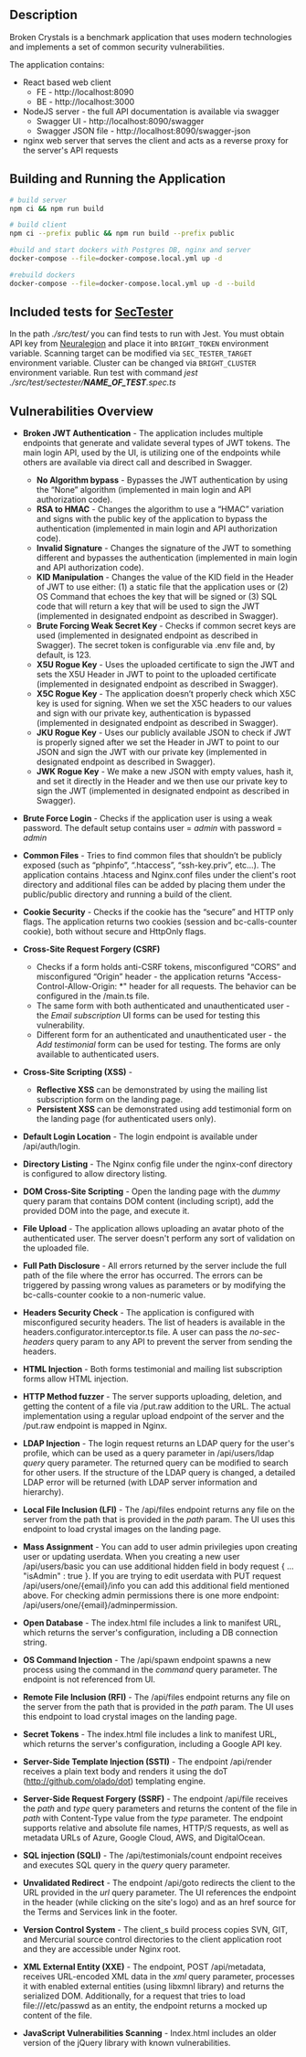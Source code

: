 ## Description

Broken Crystals is a benchmark application that uses modern technologies and implements a set of common security vulnerabilities.

The application contains:
- React based web client
  - FE - http://localhost:8090
  - BE - http://localhost:3000
- NodeJS server - the full API documentation is available via swagger
  - Swagger UI - http://localhost:8090/swagger
  - Swagger JSON file - http://localhost:8090/swagger-json
- nginx web server that serves the client and acts as a reverse proxy for the server's API requests

## Building and Running the Application

```bash
# build server
npm ci && npm run build

# build client
npm ci --prefix public && npm run build --prefix public

#build and start dockers with Postgres DB, nginx and server
docker-compose --file=docker-compose.local.yml up -d

#rebuild dockers
docker-compose --file=docker-compose.local.yml up -d --build
```

## Included tests for [SecTester](https://github.com/NeuraLegion/sectester-js/tree/master/packages/runner)

In the path *./src/test/* you can find tests to run with Jest.
You must obtain API key from [Neuralegion](https://docs.brightsec.com/docs/manage-your-personal-account#manage-your-personal-api-keys-authentication-tokens) and place it into `BRIGHT_TOKEN` environment variable.
Scanning target can be modified via `SEC_TESTER_TARGET` environment variable.
Cluster can be changed via `BRIGHT_CLUSTER` environment variable.
Run test with command *jest ./src/test/sectester/**NAME_OF_TEST**.spec.ts*

## Vulnerabilities Overview

* **Broken JWT Authentication** - The application includes multiple endpoints that generate and validate several types of JWT tokens. The main login API, used by the UI, is utilizing one of the endpoints while others are available via direct call and described in Swagger.
  - **No Algorithm bypass** - Bypasses the JWT authentication by using the “None” algorithm (implemented in main login and API authorization code).
  - **RSA to HMAC** - Changes the algorithm to use a “HMAC” variation and signs with the public key of the application to bypass the authentication (implemented in main login and API authorization code).
  - **Invalid Signature** - Changes the signature of the JWT to something different and bypasses the authentication (implemented in main login and API authorization code).
  - **KID Manipulation** - Changes the value of the KID field in the Header of JWT to use either: (1) a static file that the application uses or (2) OS Command that echoes the key that will be signed or (3) SQL code that will return a key that will be used to sign the JWT (implemented in designated endpoint as described in Swagger).
  - **Brute Forcing Weak Secret Key** - Checks if common secret keys are used (implemented in designated endpoint as described in Swagger). The secret token is configurable via .env file and, by default, is 123.
  - **X5U Rogue Key** - Uses the uploaded certificate to sign the JWT and sets the X5U Header in JWT to point to the uploaded certificate (implemented in designated endpoint as described in Swagger).
  - **X5C Rogue Key** - The application doesn’t properly check which X5C key is used for signing. When we set the X5C headers to our values and sign with our private key, authentication is bypassed (implemented in designated endpoint as described in Swagger).
  - **JKU Rogue Key** - Uses our publicly available JSON to check if JWT is properly signed after we set the Header in JWT to point to our JSON and sign the JWT with our private key (implemented in designated endpoint as described in Swagger).
  - **JWK Rogue Key** - We make a new JSON with empty values, hash it, and set it directly in the Header and we then use our private key to sign the JWT (implemented in designated endpoint as described in Swagger).

* **Brute Force Login** - Checks if the application user is using a weak password. The default setup contains user = _admin_ with password = _admin_

* **Common Files** - Tries to find common files that shouldn’t be publicly exposed (such as “phpinfo”, “.htaccess”, “ssh-key.priv”, etc…). The application contains .htacess and Nginx.conf files under the client's root directory and additional files can be added by placing them under the public/public directory and running a build of the client.

* **Cookie Security** - Checks if the cookie has the “secure” and HTTP only flags. The application returns two cookies (session and bc-calls-counter cookie), both without secure and HttpOnly flags.

* **Cross-Site Request Forgery (CSRF)**
  - Checks if a form holds anti-CSRF tokens, misconfigured “CORS” and misconfigured “Origin” header - the application returns "Access-Control-Allow-Origin: *" header for all requests. The behavior can be configured in the /main.ts file.
  - The same form with both authenticated and unauthenticated user - the _Email subscription_ UI forms can be used for testing this vulnerability.
  - Different form for an authenticated and unauthenticated user - the _Add testimonial_ form can be used for testing. The forms are only available to authenticated users.

* **Cross-Site Scripting (XSS)** -
  - **Reflective XSS** can be demonstrated by using the mailing list subscription form on the landing page.
  - **Persistent XSS** can be demonstrated using add testimonial form on the landing page (for authenticated users only).

* **Default Login Location** - The login endpoint is available under /api/auth/login.

* **Directory Listing** - The Nginx config file under the nginx-conf directory is configured to allow directory listing.

* **DOM Cross-Site Scripting** - Open the landing page with the _dummy_ query param that contains DOM content (including script), add the provided DOM into the page, and execute it.

* **File Upload** - The application allows uploading an avatar photo of the authenticated user. The server doesn't perform any sort of validation on the uploaded file.

* **Full Path Disclosure** - All errors returned by the server include the full path of the file where the error has occurred. The errors can be triggered by passing wrong values as parameters or by modifying the bc-calls-counter cookie to a non-numeric value.

* **Headers Security Check** - The application is configured with misconfigured security headers. The list of headers is available in the headers.configurator.interceptor.ts file. A user can pass the _no-sec-headers_ query param to any API to prevent the server from sending the headers.

* **HTML Injection** - Both forms testimonial and mailing list subscription forms allow HTML injection.

* **HTTP Method fuzzer** - The server supports uploading, deletion, and getting the content of a file via /put.raw addition to the URL. The actual implementation using a regular upload endpoint of the server and the /put.raw endpoint is mapped in Nginx.

* **LDAP Injection** - The login request returns an LDAP query for the user's profile, which can be used as a query parameter in /api/users/ldap _query_ query parameter. The returned query can be modified to search for other users. If the structure of the LDAP query is changed, a detailed LDAP error will be returned (with LDAP server information and hierarchy).

* **Local File Inclusion (LFI)** - The /api/files endpoint returns any file on the server from the path that is provided in the _path_ param. The UI uses this endpoint to load crystal images on the landing page.

* **Mass Assignment** - You can add to user admin privilegies upon creating user or updating userdata. When you creating a new user /api/users/basic you can use additional hidden field in body request { ... "isAdmin" : true }. If you are trying to edit userdata with PUT request /api/users/one/{email}/info you can add this additional field mentioned above. For checking admin permissions there is one more endpoint: /api/users/one/{email}/adminpermission.

* **Open Database** - The index.html file includes a link to manifest URL, which returns the server's configuration, including a DB connection string.

* **OS Command Injection** - The /api/spawn endpoint spawns a new process using the command in the _command_ query parameter. The endpoint is not referenced from UI.

* **Remote File Inclusion (RFI)** - The /api/files endpoint returns any file on the server from the path that is provided in the _path_ param. The UI uses this endpoint to load crystal images on the landing page.

* **Secret Tokens** - The index.html file includes a link to manifest URL, which returns the server's configuration, including a Google API key.

* **Server-Side Template Injection (SSTI)** - The endpoint /api/render receives a plain text body and renders it using the doT (http://github.com/olado/dot) templating engine.

* **Server-Side Request Forgery (SSRF)** - The endpoint /api/file receives the _path_ and _type_ query parameters and returns the content of the file in _path_ with Content-Type value from the _type_ parameter. The endpoint supports relative and absolute file names, HTTP/S requests, as well as metadata URLs of Azure, Google Cloud, AWS, and DigitalOcean.

* **SQL injection (SQLI)** - The /api/testimonials/count endpoint receives and executes SQL query in the _query_ query parameter.

* **Unvalidated Redirect** - The endpoint /api/goto redirects the client to the URL provided in the _url_ query parameter. The UI references the endpoint in the header (while clicking on the site's logo) and as an href source for the Terms and Services link in the footer.

* **Version Control System** - The client_s build process copies SVN, GIT, and Mercurial source control directories to the client application root and they are accessible under Nginx root.

* **XML External Entity (XXE)** - The endpoint, POST /api/metadata, receives URL-encoded XML data in the _xml_ query parameter, processes it with enabled external entities (using libxmnl library) and returns the serialized DOM. Additionally, for a request that tries to load file:///etc/passwd as an entity, the endpoint returns a mocked up content of the file.

* **JavaScript Vulnerabilities Scanning** - Index.html includes an older version of the jQuery library with known vulnerabilities.
